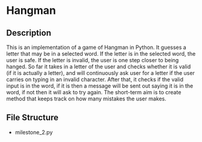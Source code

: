 # Hangman

## Description
This is an implementation of a game of Hangman in Python. It guesses a letter that may be in a selected word. If the letter is in the selected word, the user is safe. If the letter is invalid, the user is one step closer to being hanged.
So far it takes in a letter of the user and checks whether it is valid (if it is actually a letter), and will continuously ask user for a letter if the user carries on typing in an invalid character. After that, it checks if the valid input is in the word, if it is then a message will be sent out saying it is in the word, if not then it will ask to try again.
The short-term aim is to create method that keeps track on how many mistakes the user makes.
## File Structure
- milestone_2.py
